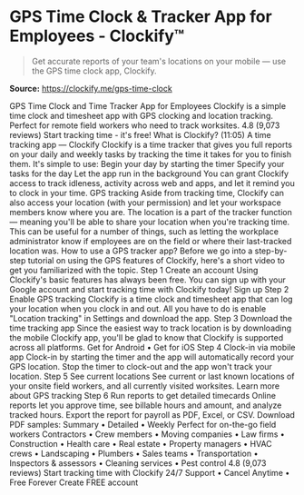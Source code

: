 # GPS Time Clock & Tracker App for Employees - Clockify™

> Get accurate reports of your team's locations on your mobile — use the GPS time clock app, Clockify.

**Source:** https://clockify.me/gps-time-clock

GPS Time Clock and Time Tracker App for Employees
Clockify is a simple time clock and timesheet app with GPS clocking and location tracking. Perfect for remote field workers who need to track worksites.
4.8 (9,073 reviews)
Start tracking time - it's free!
What is Clockify? (11:05)
A time tracking app — Clockify
Clockify is
a time tracker
that gives you full reports on your daily and weekly tasks by tracking the time it takes for you to finish them. It's simple to use:
Begin your day by starting the timer
Specify your tasks for the day
Let the app run in the background
You can grant Clockify access to track idleness,
activity
across web and apps, and let it remind you to clock in your time.
GPS tracking
Aside from tracking time, Clockify can also access your location (with your permission) and let your workspace members know where you are. The location is a part of the tracker function — meaning you'll be able to share your location when you're tracking time.
This can be useful for a number of things, such as letting the workplace administrator know if employees are on the field or where their last-tracked location was.
How to use a GPS tracker app?
Before we go into a step-by-step tutorial on using the GPS features of Clockify, here's a short video to get you familiarized with the topic.
Step 1
Create an account
Using Clockify's basic features has always been free. You can sign up with your Google account and start tracking time with Clockify today!
Sign up
Step 2
Enable GPS tracking
Clockify is a time clock and timesheet app that can log your location when you clock in and out. All you have to do is enable "Location tracking" in Settings and download the app.
Step 3
Download the time tracking app
Since the easiest way to track location is by downloading the mobile Clockify app, you'll be glad to know that Clockify is supported across all platforms.
Get for Android
•
Get for iOS
Step 4
Clock-in via mobile app
Clock-in by starting the timer and the app will automatically record your GPS location. Stop the timer to clock-out and the app won't track your location.
Step 5
See current locations
See current or last known locations of your onsite field workers, and all currently visited worksites.
Learn more about GPS tracking
Step 6
Run reports to get detailed timecards
Online reports let you approve time, see billable hours and amount, and analyze tracked hours. Export the report for payroll as PDF, Excel, or CSV.
Download PDF samples:
Summary
•
Detailed
•
Weekly
Perfect for on-the-go field workers
Contractors • Crew members • Moving companies •
Law firms
•
Construction
•
Health care
• Real estate • Property managers •
HVAC crews
•
Landscaping
• Plumbers • Sales teams •
Transportation
• Inspectors & assessors •
Cleaning services
• Pest control
4.8 (9,073 reviews)
Start tracking time with Clockify
24/7 Support
•
Cancel Anytime
•
Free Forever
Create FREE account